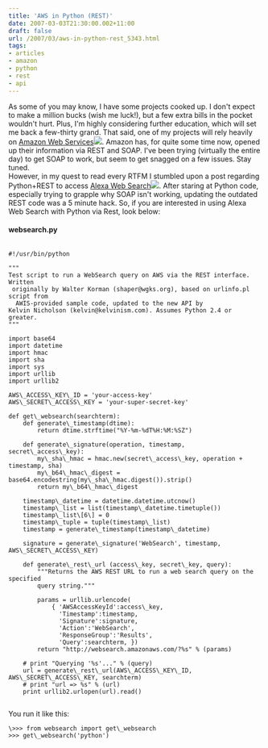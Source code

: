 ```yaml
---
title: 'AWS in Python (REST)'
date: 2007-03-03T21:30:00.002+11:00
draft: false
url: /2007/03/aws-in-python-rest_5343.html
tags: 
- articles
- amazon
- python
- rest
- api
---
```


As some of you may know, I have some projects cooked up. I don't expect to make a million bucks (wish me luck!), but a few extra bills in the pocket wouldn't hurt. Plus, I'm highly considering further education, which will set me back a few-thirty grand. That said, one of my projects will rely heavily on [Amazon Web Services](http://www.amazon.com/gp/redirect.html?ie=UTF8&location=http%3A%2F%2Fwww.amazon.com%2FAWS-home-page-Money%2Fb%3Fie%3DUTF8%26node%3D3435361&tag=kelvinismcom-20&linkCode=ur2&camp=1789&creative=9325)![](http://www.assoc-amazon.com/e/ir?t=kelvinismcom-20&l=ur2&o=1). Amazon has, for quite some time now, opened up their information via REST and SOAP. I've been trying (virtually the entire day) to get SOAP to work, but seem to get snagged on a few issues. Stay tuned.  
However, in my quest to read every RTFM I stumbled upon a post regarding Python+REST to access [Alexa Web Search](http://www.amazon.com/gp/redirect.html?ie=UTF8&location=http%3A%2F%2Fwww.amazon.com%2Fb%3Fie%3DUTF8%26node%3D269962011%26no%3D239513011%26me%3DA36L942TSJ2AJA&tag=kelvinismcom-20&linkCode=ur2&camp=1789&creative=9325)![](http://www.assoc-amazon.com/e/ir?t=kelvinismcom-20&l=ur2&o=1). After staring at Python code, especially trying to grapple why SOAP isn't working, updating the outdated REST code was a 5 minute hack. So, if you are interested in using Alexa Web Search with Python via Rest, look below:  
  
  

#### websearch.py

  
```

#!/usr/bin/python

"""
Test script to run a WebSearch query on AWS via the REST interface.  Written
 originally by Walter Korman (shaper@wgks.org), based on urlinfo.pl script from 
  AWIS-provided sample code, updated to the new API by  
Kelvin Nicholson (kelvin@kelvinism.com). Assumes Python 2.4 or greater.
"""

import base64
import datetime
import hmac
import sha
import sys
import urllib
import urllib2

AWS\_ACCESS\_KEY\_ID = 'your-access-key'
AWS\_SECRET\_ACCESS\_KEY = 'your-super-secret-key'

def get\_websearch(searchterm):
    def generate\_timestamp(dtime):
        return dtime.strftime("%Y-%m-%dT%H:%M:%SZ")
    
    def generate\_signature(operation, timestamp, secret\_access\_key):
        my\_sha\_hmac = hmac.new(secret\_access\_key, operation + timestamp, sha)
        my\_b64\_hmac\_digest = base64.encodestring(my\_sha\_hmac.digest()).strip()
        return my\_b64\_hmac\_digest
    
    timestamp\_datetime = datetime.datetime.utcnow()
    timestamp\_list = list(timestamp\_datetime.timetuple())
    timestamp\_list\[6\] = 0
    timestamp\_tuple = tuple(timestamp\_list)
    timestamp = generate\_timestamp(timestamp\_datetime)
    
    signature = generate\_signature('WebSearch', timestamp, AWS\_SECRET\_ACCESS\_KEY)
    
    def generate\_rest\_url (access\_key, secret\_key, query):
        """Returns the AWS REST URL to run a web search query on the specified
        query string."""
    
        params = urllib.urlencode(
            { 'AWSAccessKeyId':access\_key,
              'Timestamp':timestamp,
              'Signature':signature,
              'Action':'WebSearch',
              'ResponseGroup':'Results',
              'Query':searchterm, })
        return "http://websearch.amazonaws.com/?%s" % (params)
    
    # print "Querying '%s'..." % (query)
    url = generate\_rest\_url(AWS\_ACCESS\_KEY\_ID, AWS\_SECRET\_ACCESS\_KEY, searchterm)
    # print "url => %s" % (url)
    print urllib2.urlopen(url).read()


```  
  
You run it like this:  
```
\>>> from websearch import get\_websearch
>>> get\_websearch('python')
```